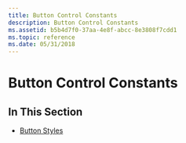 ```yaml
---
title: Button Control Constants
description: Button Control Constants
ms.assetid: b5b4d7f0-37aa-4e8f-abcc-8e3808f7cdd1
ms.topic: reference
ms.date: 05/31/2018
---
```


# Button Control Constants

## In This Section

-   [Button Styles](button-styles.md)

 

 




